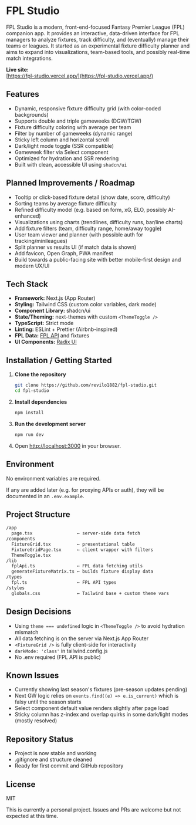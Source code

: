 # FPL Studio

FPL Studio is a modern, front-end-focused Fantasy Premier League (FPL) companion app. It provides an interactive, data-driven interface for FPL managers to analyze fixtures, track difficulty, and (eventually) manage their teams or leagues. It started as an experimental fixture difficulty planner and aims to expand into visualizations, team-based tools, and possibly real-time match integrations.

**Live site:**  
[https://fpl-studio.vercel.app/](https://fpl-studio.vercel.app/)

## Features

- Dynamic, responsive fixture difficulty grid (with color-coded backgrounds)
- Supports double and triple gameweeks (DGW/TGW)
- Fixture difficulty coloring with average per team
- Filter by number of gameweeks (dynamic range)
- Sticky left column and horizontal scroll
- Dark/light mode toggle (SSR compatible)
- Gameweek filter via Select component
- Optimized for hydration and SSR rendering
- Built with clean, accessible UI using `shadcn/ui`

## Planned Improvements / Roadmap

- Tooltip or click-based fixture detail (show date, score, difficulty)
- Sorting teams by average fixture difficulty
- Refined difficulty model (e.g. based on form, xG, ELO, possibly AI-enhanced)
- Visualizations using charts (trendlines, difficulty runs, bar/line charts)
- Add fixture filters (team, difficulty range, home/away toggle)
- User team viewer and planner (with possible auth for tracking/minileagues)
- Split planner vs results UI (if match data is shown)
- Add favicon, Open Graph, PWA manifest
- Build towards a public-facing site with better mobile-first design and modern UX/UI

## Tech Stack

- **Framework:** Next.js (App Router)
- **Styling:** Tailwind CSS (custom color variables, dark mode)
- **Component Library:** shadcn/ui
- **State/Theming:** next-themes with custom `<ThemeToggle />`
- **TypeScript:** Strict mode
- **Linting:** ESLint + Prettier (Airbnb-inspired)
- **FPL Data:** [FPL API](https://fantasy.premierleague.com/api/bootstrap-static/) and fixtures
- **UI Components:** [Radix UI](https://www.radix-ui.com/)

## Installation / Getting Started

1. **Clone the repository**

    ```bash
    git clone https://github.com/revilo1882/fpl-studio.git
    cd fpl-studio
    ```

2. **Install dependencies**

    ```bash
    npm install
    ```

3. **Run the development server**

    ```bash
    npm run dev
    ```

4. Open [http://localhost:3000](http://localhost:3000) in your browser.

## Environment

No environment variables are required.

If any are added later (e.g. for proxying APIs or auth), they will be documented in an `.env.example`.

## Project Structure

```txt
/app
  page.tsx                 ← server-side data fetch
/components
  FixtureGrid.tsx          ← presentational table
  FixtureGridPage.tsx      ← client wrapper with filters
  ThemeToggle.tsx
/lib
  fplApi.ts                ← FPL data fetching utils
  generateFixtureMatrix.ts ← builds fixture display data
/types
  fpl.ts                   ← FPL API types
/styles
  globals.css              ← Tailwind base + custom theme vars
```

## Design Decisions

- Using `theme === undefined` logic in `<ThemeToggle />` to avoid hydration mismatch
- All data fetching is on the server via Next.js App Router
- `<FixtureGrid />` is fully client-side for interactivity
- `darkMode: 'class'` in tailwind.config.js
- No .env required (FPL API is public)

## Known Issues

- Currently showing last season's fixtures (pre-season updates pending)
- Next GW logic relies on `events.find((e) => e.is_current)` which is falsy until the season starts
- Select component default value renders slightly after page load
- Sticky column has z-index and overlap quirks in some dark/light modes (mostly resolved)

## Repository Status

- Project is now stable and working
- .gitignore and structure cleaned
- Ready for first commit and GitHub repository

## License

MIT

This is currently a personal project. Issues and PRs are welcome but not expected at this time.
